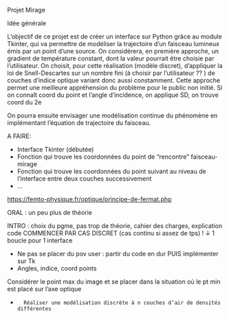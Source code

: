 Projet Mirage


Idée générale

L’objectif de ce projet est de créer un interface sur Python grâce au module Tkinter, qui va permettre de modéliser la trajectoire d’un faisceau lumineux émis par un point d’une source.
On considérera, en première approche, un gradient de température constant, dont la valeur pourrait être choisie par l’utilisateur. On choisit, pour cette réalisation (modèle discret), d’appliquer la loi de Snell-Descartes sur un nombre fini (à choisir par l’utilisateur ?? ) de couches d’indice optique variant donc aussi constamment. Cette approche permet une meilleure appréhension du problème pour le public non initié.
Si on connaît coord du point et l’angle d’incidence, on applique SD, on trouve coord du 2e

On pourra ensuite envisager une modélisation continue du phénomène en implémentant l’équation de trajectoire du faisceau.

 A FAIRE:        
-	 Interface Tkinter (débutée)
-	Fonction qui trouve les coordonnées du point de “rencontre” faisceau-mirage
-	Fonction qui  trouve  les coordonnées du point suivant au niveau de l’interface entre deux couches successivement
-	…

https://femto-physique.fr/optique/principe-de-fermat.php

ORAL : un peu plus de théorie

INTRO : choix du pgme, pas trop de théorie, cahier des charges, explication code
COMMENCER PAR CAS DISCRET (cas continu si assez de tps) !
↓
1 boucle pour 1 interface
-	Ne pas se placer du pov user : partir du code en dur PUIS implémenter sur Tk
-	Angles, indice, coord points


Considérer le point max du image et se placer dans la situation où le pt min est placé sur l’axe optique

-      	Réaliser une modélisation discrète à n couches d’air de densités différentes
